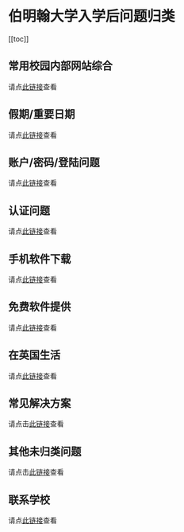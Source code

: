 # 伯明翰大学入学后问题归类

[[toc]]


## 常用校园内部网站综合

请点[此链接](./commonly-used-internal-websites/)查看

## 假期/重要日期

请点[此链接](./dates/)查看

## 账户/密码/登陆问题

请点[此链接](./account/)查看

## 认证问题

请点[此链接](./authentication/)查看

## 手机软件下载

请点[此链接](./apps/)查看

## 免费软件提供

请点[此链接](./software/)查看

## 在英国生活

请点[此链接](./living/)查看

## 常见解决方案

请点击[此链接](./solutions/)查看

## 其他未归类问题

请点击[此链接](./others/)查看

## 联系学校

请点[此链接](../pre-admissions/contacts/)查看